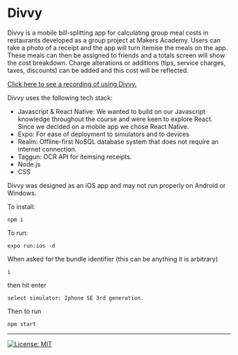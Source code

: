 # Divvy

Divvy is a mobile bill-splitting app for calculating group meal costs in restaurants developed as a group project at Makers Academy. Users can take a photo of a receipt and the app will turn itemise the meals on the app. These meals can then be assigned to friends and a totals screen will show the cost breakdown. Charge alterations or additions (tips, service charges, taxes, discounts) can be added and this cost will be reflected.

[Click here to see a recording of using Divvy.](https://vimeo.com/765971766)

Divvy uses the following tech stack:

- Javascript & React Native: We wanted to build on our Javascript knowledge throughout the course and were keen to explore React. Since we decided on a mobile app we chose React Native.
- Expo: For ease of deployment to simulators and to devices
- Realm: Offline-first NoSQL database system that does not require an internet connection.
- Taggun: OCR API for itemsing receipts.
- Node.js
- CSS

Divvy was designed as an iOS app and may not run properly on Android or Windows.

To install:

```
npm i
```

To run:
```
expo run:ios -d
```
When asked for the bundle identifier (this can be anything it is arbitrary)
```
i
```
then hit enter

```
select simulator: Iphone SE 3rd generation.
```
Then to run
```
npm start
```
---

[![License: MIT](https://img.shields.io/badge/License-MIT-A31F34.svg)](https://opensource.org/licenses/MIT)
